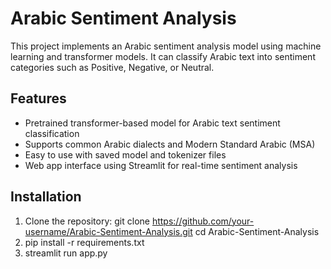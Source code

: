 # Arabic Sentiment Analysis

This project implements an Arabic sentiment analysis model using machine learning and transformer models. It can classify Arabic text into sentiment categories such as Positive, Negative, or Neutral.

## Features

- Pretrained transformer-based model for Arabic text sentiment classification
- Supports common Arabic dialects and Modern Standard Arabic (MSA)
- Easy to use with saved model and tokenizer files
- Web app interface using Streamlit for real-time sentiment analysis

## Installation

1. Clone the repository:
git clone https://github.com/your-username/Arabic-Sentiment-Analysis.git
cd Arabic-Sentiment-Analysis
2. pip install -r requirements.txt
3. streamlit run app.py

